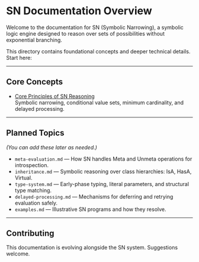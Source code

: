 # SN Documentation Overview

Welcome to the documentation for SN (Symbolic Narrowing), a symbolic logic engine designed to reason over sets of possibilities without exponential branching.

This directory contains foundational concepts and deeper technical details. Start here:

---

## Core Concepts

- [Core Principles of SN Reasoning](./principles.md)  
  Symbolic narrowing, conditional value sets, minimum cardinality, and delayed processing.

---

## Planned Topics

_(You can add these later as needed.)_

- `meta-evaluation.md` — How SN handles Meta and Unmeta operations for introspection.
- `inheritance.md` — Symbolic reasoning over class hierarchies: IsA, HasA, Virtual.
- `type-system.md` — Early-phase typing, literal parameters, and structural type matching.
- `delayed-processing.md` — Mechanisms for deferring and retrying evaluation safely.
- `examples.md` — Illustrative SN programs and how they resolve.

---

## Contributing

This documentation is evolving alongside the SN system. Suggestions welcome.
